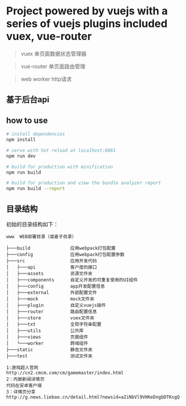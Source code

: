 # Project powered by vuejs with a series of vuejs plugins included vuex, vue-router

> vuex 单页面数据状态管理器

> vue-router 单页面路由管理

> web worker http请求

## 基于后台api

## how to use

``` bash
# install dependencies
npm install

# serve with hot reload at localhost:8081
npm run dev

# build for production with minification
npm run build

# build for production and view the bundle analyzer report
npm run build --report
```
## 目录结构

初始的目录结构如下：

~~~
www  WEB部署目录（或者子目录）

├───build               应用webpack打包配置
├───config              应用webpack打包配置参数
├───src                 应用开发代码
│   ├───api             客户度的接口
│   ├───assets          资源文件夹
│   ├───components      自定义开发的可重复使用的UI组件
│   ├───config          app开发配置信息
│   ├───external        外部配置文件
│   ├───mock            mock文件夹
│   ├───plugin          自定义vuejs插件
│   ├───router          路由配置信息
│   ├───store           vuex文件夹
│   ├───txt             全局字符串配置
│   ├───utils           公共库
│   ├───views           页面组件
│   └───worker          跨域组件
├───static              静态文件夹
├───test                测试文件夹

~~~

~~~
1:游戏超人官网
http://cn2.cmcm.com/cm/gamemaster/index.html
2：内嵌新闻详情页
代码在安卓客户端
3：详情页分享
http://g.news.liebao.cn/detail.html?newsid=aZiNbVl9VHKeDngbDTKsgQ
